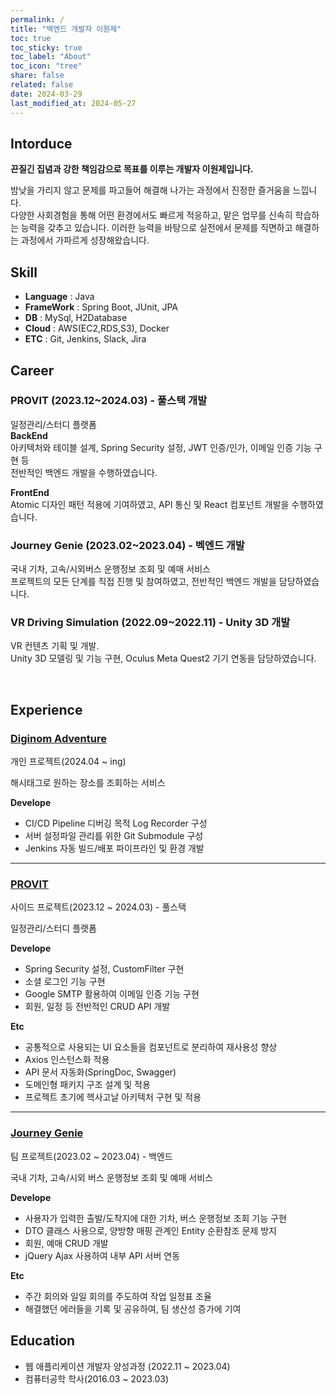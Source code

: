 ```yaml
---
permalink: /
title: "백엔드 개발자 이원제"
toc: true
toc_sticky: true
toc_label: "About"
toc_icon: "tree"
share: false
related: false
date: 2024-03-29
last_modified_at: 2024-05-27
---
```


<!-- Introduce -->

## Intorduce

<!-- 끈질긴 집념과 빠른 적응력을 가진 백엔드 개발자 이원제 | 문제 해결에 최적화된 멀티스택 개발자 -->

**끈질긴 집념과 강한 책임감으로 목표를 이루는 개발자 이원제입니다.**

밤낮을 가리지 않고 문제를 파고들어 해결해 나가는 과정에서 진정한 즐거움을 느낍니다.  
다양한 사회경험을 통해 어떤 환경에서도 빠르게 적응하고, 맡은 업무를 신속히 학습하는 능력을 갖추고 있습니다. 이러한 능력을 바탕으로 실전에서 문제를 직면하고 해결하는 과정에서 가파르게 성장해왔습니다.

<!-- <br>

**프로페셔널 목표**

어떤 곳에서도 든든한 구성원이 될 수 있는 제너럴리스트로 성장하는 것을 목표로 합니다.
나아가 튀르키예 지진 구조 애플리케이션과 같이, 개발을 통해 세상에 긍정적인 기여를 하는 것이 궁극적인 목표입니다. -->

<!-- Stack -->

## Skill

- **Language** : Java
- **FrameWork** : Spring Boot, JUnit, JPA
- **DB** : MySql, H2Database
- **Cloud** : AWS(EC2,RDS,S3), Docker
- **ETC** : Git, Jenkins, Slack, Jira

<!-- **Language** : Java

**FrameWork & Lib** : Spring Boot, Jpa, MyBatis, Junit, React

**DB** : MySql, H2database

**Cloud** : AWS, Docker

**Etc** : Git, Jira, Confluence, Slack, Discord -->

<!-- Career -->

## Career

### PROVIT (2023.12~2024.03) - 풀스택 개발

일정관리/스터디 플랫폼  
**BackEnd**  
아키텍처와 테이블 설계, Spring Security 설정, JWT 인증/인가, 이메일 인증 기능 구현 등  
전반적인 백엔드 개발을 수행하였습니다.

**FrontEnd**  
Atomic 디자인 패턴 적용에 기여하였고, API 통신 및 React 컴포넌트 개발을 수행하였습니다.

### Journey Genie (2023.02~2023.04) - 벡엔드 개발

국내 기차, 고속/시외버스 운행정보 조회 및 예매 서비스  
프로젝트의 모든 단계를 직접 진행 및 참여하였고, 전반적인 백엔드 개발을 담당하였습니다.

### VR Driving Simulation (2022.09~2022.11) - Unity 3D 개발

VR 컨텐츠 기획 및 개발.  
Unity 3D 모델링 및 기능 구현, Oculus Meta Quest2 기기 연동을 담당하였습니다.

<br>

<!-- Experience -->

## Experience

### [Diginom Adventure](/diginom/)

<!-- GitHub - [JourneyGenie](https://github.com/one-zeze/JourneyGenie) -->

개인 프로젝트(2024.04 ~ ing)

해시태그로 원하는 장소를 조회하는 서비스

**Develope**

- CI/CD Pipeline 디버깅 목적 Log Recorder 구성
- 서버 설정파일 관리를 위한 Git Submodule 구성
- Jenkins 자동 빌드/배포 파이프라인 및 환경 개발

<!-- **Etc**

- 빌드/배포 상태 Slack 채널로 알림 설정 -->

---

### [PROVIT](/provit/)

사이드 프로젝트(2023.12 ~ 2024.03) - 풀스택

일정관리/스터디 플랫폼

**Develope**

- Spring Security 설정, CustomFilter 구현
- 소셜 로그인 기능 구현
- Google SMTP 활용하여 이메일 인증 기능 구현
- 회원, 일정 등 전반적인 CRUD API 개발

**Etc**

- 공통적으로 사용되는 UI 요소들을 컴포넌트로 분리하여 재사용성 향상
- Axios 인스턴스화 적용
- API 문서 자동화(SpringDoc, Swagger)
- 도메인형 패키지 구조 설계 및 적용
- 프로젝트 초기에 헥사고날 아키텍처 구현 및 적용

---

### [Journey Genie](/journeygenie/)

팀 프로젝트(2023.02 ~ 2023.04) - 백엔드

국내 기차, 고속/시외 버스 운행정보 조회 및 예매 서비스

**Develope**

- 사용자가 입력한 출발/도착지에 대한 기차, 버스 운행정보 조회 기능 구현
- DTO 클래스 사용으로, 양방향 매핑 관계인 Entity 순환참조 문제 방지
- 회원, 예매 CRUD 개발
- jQuery Ajax 사용하여 내부 API 서버 연동

**Etc**

- 주간 회의와 일일 회의를 주도하여 작업 일정표 조율
- 해결했던 에러들을 기록 및 공유하여, 팀 생산성 증가에 기여

<!-- Activity -->

<!-- ## Activity -->

<!-- Education -->

## Education

- 웹 애플리케이션 개발자 양성과정 (2022.11 ~ 2023.04)
- 컴퓨터공학 학사(2016.03 ~ 2023.03)
